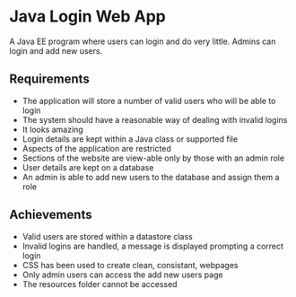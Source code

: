 # Java Login Web App

A Java EE program where users can login and do very little. Admins can login and add new users.

## Requirements
- The application will store a number of valid users who will be able to login
- The system should have a reasonable way of dealing with invalid logins
- It looks amazing
- Login details are kept within a Java class or supported file
- Aspects of the application are restricted
- Sections of the website are view-able only by those with an admin role
- User details are kept on a database
- An admin is able to add new users to the database and assign them a role

## Achievements
- Valid users are stored within a datastore class
- Invalid logins are handled, a message is displayed prompting a correct login
- CSS has been used to create clean, consistant, webpages 
- Only admin users can access the add new users page
- The resources folder cannot be accessed
